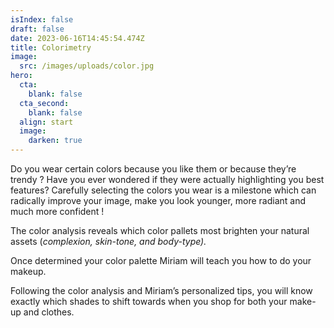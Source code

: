 ```yaml
---
isIndex: false
draft: false
date: 2023-06-16T14:45:54.474Z
title: Colorimetry
image:
  src: /images/uploads/color.jpg
hero:
  cta:
    blank: false
  cta_second:
    blank: false
  align: start
  image:
    darken: true
---
```

Do you wear certain colors because you like them or because they’re trendy ? Have you ever wondered if they were actually highlighting you best features? Carefully selecting the colors you wear is a milestone which can radically improve your image, make you look younger, more radiant and much more confident !

The color analysis reveals which color pallets most brighten your natural assets (*complexion, skin-tone, and body-type).*

Once determined your color palette Miriam will teach you how to do your makeup.

Following the color analysis and Miriam’s personalized tips, you will know exactly which shades to shift towards when you shop for both your make-up and clothes.